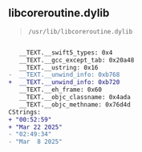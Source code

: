 ## libcoreroutine.dylib

> `/usr/lib/libcoreroutine.dylib`

```diff

   __TEXT.__swift5_types: 0x4
   __TEXT.__gcc_except_tab: 0x20a48
   __TEXT.__ustring: 0x16
-  __TEXT.__unwind_info: 0xb768
+  __TEXT.__unwind_info: 0xb720
   __TEXT.__eh_frame: 0x60
   __TEXT.__objc_classname: 0x4ada
   __TEXT.__objc_methname: 0x76d4d
CStrings:
+ "00:52:59"
+ "Mar 22 2025"
- "02:49:34"
- "Mar  8 2025"

```
